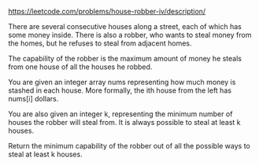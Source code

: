 https://leetcode.com/problems/house-robber-iv/description/

There are several consecutive houses along a street, each of which has some money inside. There is also a robber, who wants to steal money from the homes, but he refuses to steal from adjacent homes.

The capability of the robber is the maximum amount of money he steals from one house of all the houses he robbed.

You are given an integer array nums representing how much money is stashed in each house. More formally, the ith house from the left has nums[i] dollars.

You are also given an integer k, representing the minimum number of houses the robber will steal from. It is always possible to steal at least k houses.

Return the minimum capability of the robber out of all the possible ways to steal at least k houses.
